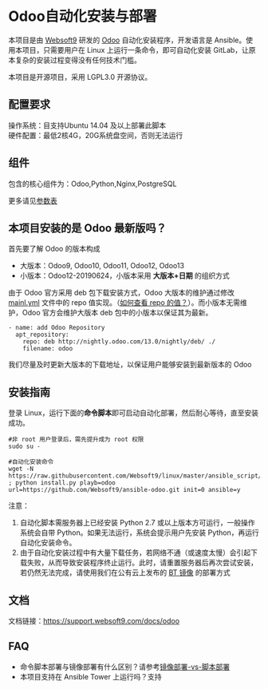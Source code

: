 # Odoo自动化安装与部署

本项目是由 [Websoft9](http://www.websoft9.com) 研发的 [Odoo](https://nightly.odoo.com/) 自动化安装程序，开发语言是 Ansible。使用本项目，只需要用户在 Linux 上运行一条命令，即可自动化安装 GitLab，让原本复杂的安装过程变得没有任何技术门槛。  

本项目是开源项目，采用 LGPL3.0 开源协议。

## 配置要求

操作系统：目支持Ubuntu 14.04 及以上部署此脚本  
硬件配置：最低2核4G，20G系统盘空间，否则无法运行

## 组件

包含的核心组件为：Odoo,Python,Nginx,PostgreSQL

更多请见[参数表](/docs/zh/stack-components.md)

## 本项目安装的是 Odoo 最新版吗？

首先要了解 Odoo 的版本构成

- 大版本：Odoo9, Odoo10, Odoo11, Odoo12, Odoo13
- 小版本：Odoo12-20190624，小版本采用 **大版本+日期** 的组织方式

由于 Odoo 官方采用 deb 包下载安装方式，Odoo 大版本的维护通过修改 [mainl.yml](/roles/odoo/tasks/main.yml) 文件中的 repo 值实现。（[如何查看 repo 的值？](https://nightly.odoo.com/)）。而小版本无需维护，Odoo 官方会维护大版本 deb 包中的小版本以保证其为最新。
```
- name: add Odoo Repository
  apt_repository:
    repo: deb http://nightly.odoo.com/13.0/nightly/deb/ ./
    filename: odoo
```

我们尽量及时更新大版本的下载地址，以保证用户能够安装到最新版本的 Odoo


## 安装指南

登录 Linux，运行下面的**命令脚本**即可启动自动化部署，然后耐心等待，直至安装成功。

```
#非 root 用户登录后，需先提升成为 root 权限
sudo su -

#自动化安装命令
wget -N https://raw.githubusercontent.com/Websoft9/linux/master/ansible_script/install.py ; python install.py playb=odoo url=https://github.com/Websoft9/ansible-odoo.git init=0 ansible=y

```

注意：  

1. 自动化脚本需服务器上已经安装 Python 2.7 或以上版本方可运行，一般操作系统会自带 Python。如果无法运行，系统会提示用户先安装 Python，再运行自动化安装命令。
2. 由于自动化安装过程中有大量下载任务，若网络不通（或速度太慢）会引起下载失败，从而导致安装程序终止运行。此时，请重置服务器后再次尝试安装，若仍然无法完成，请使用我们在公有云上发布的 [BT 镜像](https://apps.websoft9.com/bt) 的部署方式


## 文档

文档链接：https://support.websoft9.com/docs/odoo

## FAQ

- 命令脚本部署与镜像部署有什么区别？请参考[镜像部署-vs-脚本部署](https://support.websoft9.com/docs/faq/zh/bz-product.html#镜像部署-vs-脚本部署)
- 本项目支持在 Ansible Tower 上运行吗？支持
